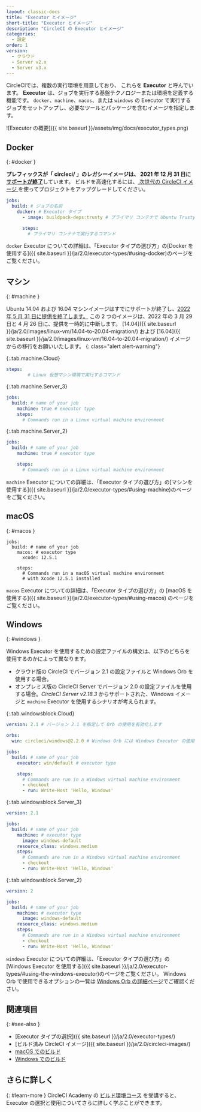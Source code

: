 ```yaml
---
layout: classic-docs
title: "Executor とイメージ"
short-title: "Executor とイメージ"
description: "CircleCI の Executor とイメージ"
categories:
  - 設定
order: 1
version:
  - クラウド
  - Server v2.x
  - Server v3.x
---
```


CircleCIでは、複数の実行環境を用意しており、 これらを **Executor** と呼んでいます。 **Executor** は、ジョブを実行する基盤テクノロジーまたは環境を定義する機能です。 `docker`、`machine`、`macos`、または `windows` の Executor で実行するジョブをセットアップし、必要なツールとパッケージを含むイメージを指定します。

![Executor の概要]({{ site.baseurl }}/assets/img/docs/executor_types.png)

## Docker
{: #docker }

<div class="alert alert-warning" role="alert">
  <strong>プレフィックスが「 circleci/ 」のレガシーイメージは、 2021 年 12 月 31 日に<a href="https://discuss.circleci.com/t/legacy-convenience-image-deprecation/41034">サポートが終了</a></strong>しています。 ビルドを高速化するには、<a href="https://circleci.com/blog/announcing-our-next-generation-convenience-images-smaller-faster-more-deterministic/"> 次世代の CircleCI イメージ </a>を使ってプロジェクトをアップグレードしてください。
</div>

```yml
jobs:
  build: # ジョブの名前
    docker: # Executor タイプ
      - image: buildpack-deps:trusty # プライマリ コンテナで Ubuntu Trusty を実行します

      steps:
        # プライマリ コンテナで実行するコマンド
```

`docker` Executor についての詳細は、「Executor タイプの選び方」の[Docker を使用する]({{ site.baseurl }}/ja/2.0/executor-types/#using-docker)のページをご覧ください。

## マシン
{: #machine }

Ubuntu 14.04 および 16.04 マシンイメージはすでにサポートが終了し、[2022 年 5 月 31 日に提供を終了します。](https://circleci.com/blog/ubuntu-14-16-image-deprecation/) この 2 つのイメージは、2022 年の 3 月 29 日と 4 月 26 日に、提供を一時的に中断します。 [14.04]({{ site.baseurl }}/ja/2.0/images/linux-vm/14.04-to-20.04-migration/) および [16.04]({{ site.baseurl }}/ja/2.0/images/linux-vm/16.04-to-20.04-migration/) イメージからの移行をお願いいたします。
{: class="alert alert-warning"}

{:.tab.machine.Cloud}
```yml
steps:
        # Linux 仮想マシン環境で実行するコマンド
```

{:.tab.machine.Server_3}
```yml
jobs:
  build: # name of your job
    machine: true # executor type
    steps:
      # Commands run in a Linux virtual machine environment
```

{:.tab.machine.Server_2}
```yml
jobs:
  build: # name of your job
    machine: true # executor type

    steps:
      # Commands run in a Linux virtual machine environment
```

`machine` Executor についての詳細は、「Executor タイプの選び方」の[マシンを使用する]({{ site.baseurl }}/ja/2.0/executor-types/#using-machine)のページをご覧ください。

## macOS
{: #macos }

```
jobs:
  build: # name of your job
    macos: # executor type
      xcode: 12.5.1

    steps:
      # Commands run in a macOS virtual machine environment
      # with Xcode 12.5.1 installed
```

`macos` Executor についての詳細は、「Executor タイプの選び方」の [macOS を使用する]({{ site.baseurl }}/ja/2.0/executor-types/#using-macos) のページをご覧ください。

## Windows
{: #windows }

Windows Executor を使用するための設定ファイルの構文は、以下のどちらを使用するのかによって異なります。

* クラウド版の CircleCI でバージョン 2.1 の設定ファイルと Windows Orb を使用する場合。
* オンプレミス版の CircleCI Server でバージョン 2.0 の設定ファイルを使用する場合。_CircleCI Server v2.18.3_ からサポートされた、Windows イメージと `machine` Executor を使用するシナリオが考えられます。

{:.tab.windowsblock.Cloud}
```yml
version: 2.1 # バージョン 2.1 を指定して Orb の使用を有効化します

orbs:
  win: circleci/windows@2.2.0 # Windows Orb には Windows Executor の使用に必要なすべてが揃っています

jobs:
  build: # name of your job
    executor: win/default # executor type

    steps:
      # Commands are run in a Windows virtual machine environment
      - checkout
      - run: Write-Host 'Hello, Windows'
```


{:.tab.windowsblock.Server_3}
```yml
version: 2.1

jobs:
  build: # name of your job
    machine: # executor type
      image: windows-default
    resource_class: windows.medium
    steps:
      # Commands are run in a Windows virtual machine environment
      - checkout
      - run: Write-Host 'Hello, Windows'
```

{:.tab.windowsblock.Server_2}
```yaml
version: 2

jobs:
  build: # name of your job
    machine: # executor type
      image: windows-default
    resource_class: windows.medium
    steps:
      # Commands are run in a Windows virtual machine environment
      - checkout
      - run: Write-Host 'Hello, Windows'
```

`windows` Executor についての詳細は、「Executor タイプの選び方」の [Windows Executor を使用する]({{ site.baseurl }}/ja/2.0/executor-types/#using-the-windows-executor)のページをご覧ください。 Windows Orb で使用できるオプションの一覧は [Windows Orb の詳細ページ](https://circleci.com/developer/ja/orbs/orb/circleci/windows)でご確認ください。

## 関連項目
{: #see-also }

* [Executor タイプの選択]({{ site.baseurl }}/ja/2.0/executor-types/)
* [ビルド済み CircleCI イメージ]({{ site.baseurl }}/ja/2.0/circleci-images/)
* [macOS でのビルド]({{site.baseurl}}/ja/2.0/hello-world-macos)
* [Windows でのビルド]({{site.baseurl}}/ja/2.0/hello-world-windows)

## さらに詳しく
{: #learn-more }
CircleCI Academy の [ビルド環境コース](https://academy.circleci.com/build-environments-1?access_code=public-2021) を受講すると、Executor の選択と使用についてさらに詳しく学ぶことができます。
